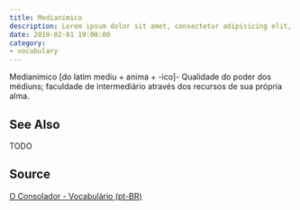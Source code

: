 ```yaml
---
title: Medianímico
description: Lorem ipsum dolor sit amet, consectetur adipisicing elit, sed do eiusmod tempor incididunt ut labore et dolore magna aliqua.  TODO
date: 2019-02-01 19:00:00
category:
- vocabulary
---
```


Medianímico [do latim mediu + anima + -ico]- Qualidade do poder dos médiuns; faculdade de intermediário através dos recursos de sua própria alma.


## See Also
TODO

## Source
[O Consolador - Vocabulário (pt-BR)](http://www.oconsolador.com.br/linkfixo/vocabulario/principal.html)
